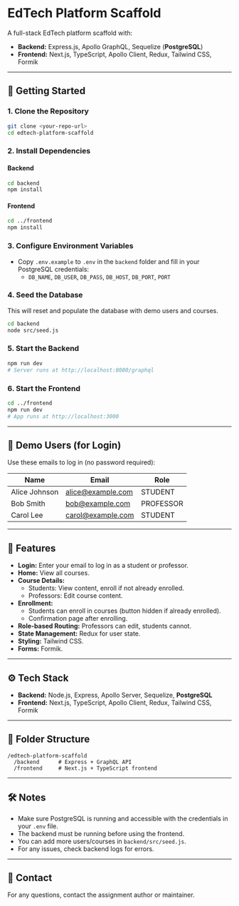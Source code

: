 # EdTech Platform Scaffold

A full-stack EdTech platform scaffold with:
- **Backend:** Express.js, Apollo GraphQL, Sequelize (**PostgreSQL**)
- **Frontend:** Next.js, TypeScript, Apollo Client, Redux, Tailwind CSS, Formik

---

## 🚀 Getting Started

### 1. Clone the Repository
```bash
git clone <your-repo-url>
cd edtech-platform-scaffold
```

### 2. Install Dependencies
#### Backend
```bash
cd backend
npm install
```
#### Frontend
```bash
cd ../frontend
npm install
```

### 3. Configure Environment Variables
- Copy `.env.example` to `.env` in the `backend` folder and fill in your PostgreSQL credentials:
  - `DB_NAME`, `DB_USER`, `DB_PASS`, `DB_HOST`, `DB_PORT`, `PORT`

### 4. Seed the Database
This will reset and populate the database with demo users and courses.
```bash
cd backend
node src/seed.js
```

### 5. Start the Backend
```bash
npm run dev
# Server runs at http://localhost:8080/graphql
```

### 6. Start the Frontend
```bash
cd ../frontend
npm run dev
# App runs at http://localhost:3000
```

---

## 👤 Demo Users (for Login)
Use these emails to log in (no password required):

| Name           | Email                | Role      |
|----------------|----------------------|-----------|
| Alice Johnson  | alice@example.com    | STUDENT   |
| Bob Smith      | bob@example.com      | PROFESSOR |
| Carol Lee      | carol@example.com    | STUDENT   |

---

## 📝 Features
- **Login:** Enter your email to log in as a student or professor.
- **Home:** View all courses.
- **Course Details:**
  - Students: View content, enroll if not already enrolled.
  - Professors: Edit course content.
- **Enrollment:**
  - Students can enroll in courses (button hidden if already enrolled).
  - Confirmation page after enrolling.
- **Role-based Routing:** Professors can edit, students cannot.
- **State Management:** Redux for user state.
- **Styling:** Tailwind CSS.
- **Forms:** Formik.

---

## ⚙️ Tech Stack
- **Backend:** Node.js, Express, Apollo Server, Sequelize, **PostgreSQL**
- **Frontend:** Next.js, TypeScript, Apollo Client, Redux, Tailwind CSS, Formik

---

## 📂 Folder Structure
```
/edtech-platform-scaffold
  /backend      # Express + GraphQL API
  /frontend     # Next.js + TypeScript frontend
```

---

## 🛠️ Notes
- Make sure PostgreSQL is running and accessible with the credentials in your `.env` file.
- The backend must be running before using the frontend.
- You can add more users/courses in `backend/src/seed.js`.
- For any issues, check backend logs for errors.

---

## 📧 Contact
For any questions, contact the assignment author or maintainer. 